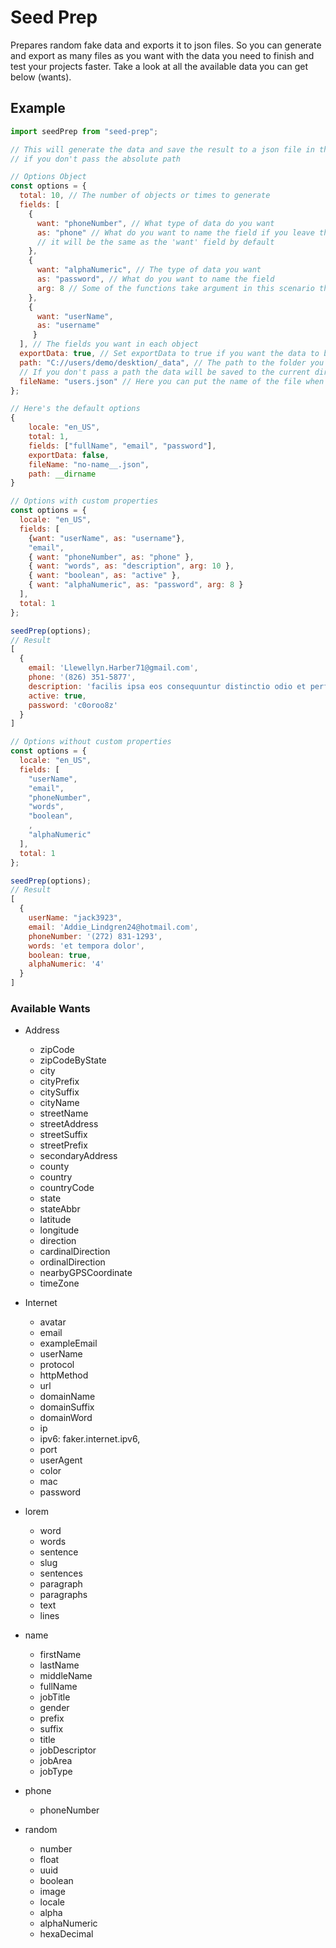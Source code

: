 # Seed Prep

Prepares random fake data and exports it to json files. So you can generate and export as many files as you want with the data you need to finish and test your projects faster. Take a look at all the available data you can get below (wants).

## Example

```javascript
import seedPrep from "seed-prep";

// This will generate the data and save the result to a json file in the root directory
// if you don't pass the absolute path

// Options Object
const options = {
  total: 10, // The number of objects or times to generate
  fields: [
    {
      want: "phoneNumber", // What type of data do you want
      as: "phone" // What do you want to name the field if you leave this empty
      // it will be the same as the 'want' field by default
    },
    {
      want: "alphaNumeric", // The type of data you want
      as: "password", // What do you want to name the field
      arg: 8 // Some of the functions take argument in this scenario the alphaNumeric function takes an argument for the length of the characters you want. To pass arguments you put the argument in the "arg" property
    },
    {
      want: "userName",
      as: "username"
     }
  ], // The fields you want in each object
  exportData: true, // Set exportData to true if you want the data to be saved to disk
  path: "C://users/demo/desktion/_data", // The path to the folder you want the data to be saved in.
  // If you don't pass a path the data will be saved to the current directory the script was executed in.
  fileName: "users.json" // Here you can put the name of the file when the data is exported
};

// Here's the default options
{
    locale: "en_US",
    total: 1,
    fields: ["fullName", "email", "password"],
    exportData: false,
    fileName: "no-name__.json",
    path: __dirname
}

// Options with custom properties
const options = {
  locale: "en_US",
  fields: [
    {want: "userName", as: "username"},
    "email",
    { want: "phoneNumber", as: "phone" },
    { want: "words", as: "description", arg: 10 },
    { want: "boolean", as: "active" },
    { want: "alphaNumeric", as: "password", arg: 8 }
  ],
  total: 1
};

seedPrep(options);
// Result
[
  {
    email: 'Llewellyn.Harber71@gmail.com',
    phone: '(826) 351-5877',
    description: 'facilis ipsa eos consequuntur distinctio odio et perferendis laudantium tenetur',
    active: true,
    password: 'c0oroo8z'
  }
]

// Options without custom properties
const options = {
  locale: "en_US",
  fields: [
    "userName",
    "email",
    "phoneNumber",
    "words",
    "boolean",
    ,
    "alphaNumeric"
  ],
  total: 1
};

seedPrep(options);
// Result
[
  {
    userName: "jack3923",
    email: 'Addie_Lindgren24@hotmail.com',
    phoneNumber: '(272) 831-1293',
    words: 'et tempora dolor',
    boolean: true,
    alphaNumeric: '4'
  }
]

```

### Available Wants

- Address

  - zipCode
  - zipCodeByState
  - city
  - cityPrefix
  - citySuffix
  - cityName
  - streetName
  - streetAddress
  - streetSuffix
  - streetPrefix
  - secondaryAddress
  - county
  - country
  - countryCode
  - state
  - stateAbbr
  - latitude
  - longitude
  - direction
  - cardinalDirection
  - ordinalDirection
  - nearbyGPSCoordinate
  - timeZone

- Internet

  - avatar
  - email
  - exampleEmail
  - userName
  - protocol
  - httpMethod
  - url
  - domainName
  - domainSuffix
  - domainWord
  - ip
  - ipv6: faker.internet.ipv6,
  - port
  - userAgent
  - color
  - mac
  - password

- lorem

  - word
  - words
  - sentence
  - slug
  - sentences
  - paragraph
  - paragraphs
  - text
  - lines

- name

  - firstName
  - lastName
  - middleName
  - fullName
  - jobTitle
  - gender
  - prefix
  - suffix
  - title
  - jobDescriptor
  - jobArea
  - jobType

- phone

  - phoneNumber

- random
  - number
  - float
  - uuid
  - boolean
  - image
  - locale
  - alpha
  - alphaNumeric
  - hexaDecimal
